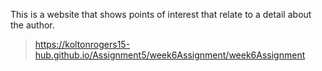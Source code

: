 This is a website that shows points of interest that relate to a detail about the author.  
>https://koltonrogers15-hub.github.io/Assignment5/week6Assignment/week6Assignment

